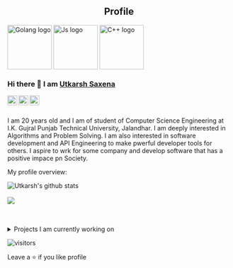 <p align="center">
<h2 align="center">Profile</h2>
 <img width="100px" src="https://user-images.githubusercontent.com/82103333/208361205-8a595eba-c091-4aeb-becd-5b897913ebae.png" align="center" alt="Golang logo" />
 <img width="100px" src="https://user-images.githubusercontent.com/82103333/208362695-a5d94e2c-8952-42f7-be68-7fce1ead1fd5.png" align="center" alt="Js logo" />
 <img width="100px" src="https://user-images.githubusercontent.com/82103333/208362845-117d5ae8-2948-4cdf-af43-cc24e1fcfb3c.png" align="center" alt="C++ logo" />
 
</p>

### Hi there 👋 I am [Utkarsh Saxena](https://github.com/UtkarshSaxenautk)

<a href="https://www.linkedin.com/in/utkarsh-saxena-5a9034201/">
  <img align="left" alt="Utkarsh's Linkedin" width="22px" src="https://cdn.jsdelivr.net/npm/simple-icons@v3/icons/linkedin.svg" />
</a>
<a href="https://www.codechef.com/users/utk_2003">
  <img align="left" alt="Utkarsh's CodeChef" width="22px" src="https://cdn.jsdelivr.net/npm/simple-icons@3.13.0/icons/codechef.svg" />
<a href="https://leetcode.com/usutk/">
  <img align="left" alt="Utkarsh's Leetcode" width="22px" src="https://cdn.jsdelivr.net/npm/simple-icons@v3/icons/leetcode.svg" />
</a>

<br />
<br />

<div>
 <p>

I am 20 years old and I am of student of Computer Science Engineering at I.K. Gujral Punjab Technical University, Jalandhar. I am deeply interested in Algorithms and Problem Solving. I am also interested in software development and API Engineering to make pwerful developer tools for others. I aspire to wrk for some company and develop software that has a positive impace pn Society.

</h4>
</div>

<div><p>My profile overview: </p></div>

![Utkarsh's github stats](https://github-readme-stats.vercel.app/api?username=UtkarshSaxenautk&show_icons=true)
<br/>
<br/>
<img src="https://github-readme-stats.vercel.app/api/top-langs/?username=UtkarshSaxenautk&count_private=true&hide=html,scss,,ejs&theme=dracula&line_height=10">
<br />
<br />
<br />

<details>
<summary>
  Projects I am currently working on
</summary>

<br />

[Chat Room](https://github.com/UtkarshSaxenautk/Chat_Room)
[Booking Site](https://github.com/UtkarshSaxenautk/Booking-Site)

<br />

</details>

![visitors](https://visitor-badge.laobi.icu/badge?page_id=UtrkarshSaxenautk.UtkarshSaxenautk)

Leave a ⭐️ if you like profile
